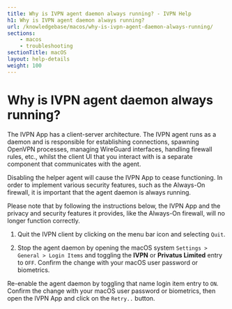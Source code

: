 ```yaml
---
title: Why is IVPN agent daemon always running? - IVPN Help
h1: Why is IVPN agent daemon always running?
url: /knowledgebase/macos/why-is-ivpn-agent-daemon-always-running/
sections:
    - macos
    - troubleshooting
sectionTitle: macOS
layout: help-details
weight: 100
---
```

# Why is IVPN agent daemon always running?

The IVPN App has a client-server architecture. The IVPN agent runs as a daemon and is responsible for establishing connections, spawning OpenVPN processes, managing WireGuard interfaces, handling firewall rules, etc., whilst the client UI that you interact with is a separate component that communicates with the agent.

Disabling the helper agent will cause the IVPN App to cease functioning.  In order to implement various security features, such as the Always-On firewall, it is important that the agent daemon is always running.

<div markdown="1" class="notice notice--warning">
Please note that by following the instructions below, the IVPN App and the privacy and security features it provides, like the Always-On firewall, will no longer function correctly.
</div>

1.  Quit the IVPN client by clicking on the menu bar icon and selecting `Quit`.

1.  Stop the agent daemon by opening the macOS system `Settings > General > Login Items` and toggling the **IVPN** or **Privatus Limited** entry to `OFF`.  Confirm the change with your macOS user password or biometrics.

Re-enable the agent daemon by toggling that name login item entry to `ON`.   Confirm the change with your macOS user password or biometrics, then open the IVPN App and click on the `Retry..` button.


